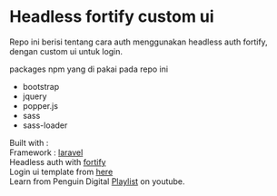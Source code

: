 # Headless fortify custom ui

Repo ini berisi tentang cara auth menggunakan headless auth fortify, dengan custom ui untuk login.
<br/>

packages npm yang di pakai pada repo ini  
- bootstrap  
- jquery  
- popper.js  
- sass  
- sass-loader

Built with :  
Framework : [laravel](https://laravel.com/)  
Headless auth with [fortify](https://laravel.com/docs/8.x/fortify)  
Login ui template from [here](https://www.bootstrapdash.com/product/free-bootstrap-login)  
Learn from Penguin Digital [Playlist](https://www.youtube.com/playlist?list=PLxFwlLOncxFIbxi2gQCN3SR5e3-WB-4T2) on youtube.
